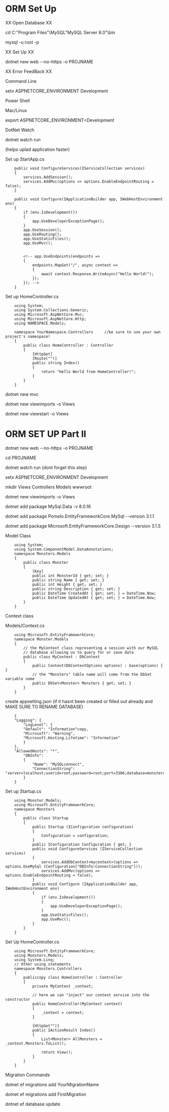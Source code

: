 # ORM Set Up

XX Open Database XX

cd C:\"Program Files"\MySQL\"MySQL Server 8.0"\bin

mysql -u root -p

XX Set Up XX

dotnet new web --no-https -o PROJNAME

XX Error FeedBack XX

Command Line

setx ASPNETCORE_ENVIRONMENT Development

Power Shell

Mac/Linux

export ASPNETCORE_ENVIRONMENT=Development

DotNet Watch

dotnet watch run

(helps uplad application faster)

Set up StartApp.cs

        public void ConfigureServices(IServiceCollection services)
        {
            services.AddSession();
            services.AddMvc(options => options.EnableEndpointRouting = false);
        }

        public void Configure(IApplicationBuilder app, IWebHostEnvironment env)
        {
            if (env.IsDevelopment())
            {
                app.UseDeveloperExceptionPage();
            }
            app.UseSession(); 
            app.UseRouting();
            app.UseStaticFiles();
            app.UseMvc();
            

            <!-- app.UseEndpoints(endpoints =>
            {
                endpoints.MapGet("/", async context =>
                {
                    await context.Response.WriteAsync("Hello World!");
                });
            }); -->
        }
        
Set up HomeController.cs

        using System;
        using System.Collections.Generic;
        using Microsoft.AspNetCore.Mvc;
        using Microsoft.AspNetCore.Http;
        using NAMESPACE.Models;

        namespace YourNamespace.Controllers     //be sure to use your own project's namespace!
        {
            public class HomeController : Controller
            {
                [HttpGet]    
                [Route("")] 
                public string Index()
                {
                    return "Hello World from HomeController!";
                }
            }
        }


dotnet new mvc

dotnet new viewimports -o Views

dotnet new viewstart -o Views

# ORM SET UP Part II

dotnet new web --no-https -o PROJNAME

cd PROJNAME

dotnet watch run    (dont forget this step)

setx ASPNETCORE_ENVIRONMENT Development

mkdir Views Controllers Models wwwroot

dotnet new viewimports -o Views

dotnet add package MySql.Data -v 8.0.16

dotnet add package Pomelo.EntityFrameworkCore.MySql --version 3.1.1

dotnet add package Microsoft.EntityFrameworkCore.Design --version 3.1.5

Model Class

        using System;
        using System.ComponentModel.DataAnnotations;
        namespace Monsters.Models
        {
            public class Monster
            {
                [Key]
                public int MonsterId { get; set; }
                public string Name { get; set; }
                public int Height { get; set; }
                public string Description { get; set; }
                public DateTime CreatedAt { get; set; } = DateTime.Now;
                public DateTime UpdatedAt { get; set; } = DateTime.Now;
            }
        }


Context class

Models/Context.cs 

        using Microsoft.EntityFrameworkCore;
        namespace Monster.Models
        { 
            // the MyContext class representing a session with our MySQL 
            // database allowing us to query for or save data
            public class MyContext : DbContext 
            { 
                public Context(DbContextOptions options) : base(options) { }
                // the "Monsters" table name will come from the DbSet variable name
                public DbSet<Monster> Monsters { get; set; }
            }
        }

create appsetting.json  (if it hasnt been created or filled out already and MAKE SURE TO RENAME DATABASE)

        {
        "Logging": {
            "LogLevel": {
            "Default": "Information"copy,
            "Microsoft": "Warning",
            "Microsoft.Hosting.Lifetime": "Information"
            }
        },
        "AllowedHosts": "*",
            "DBInfo":
            {
                "Name": "MySQLconnect",
                "ConnectionString": "server=localhost;userid=root;password=root;port=3306;database=monsterdb;SslMode=None"
            }
        }

Set up Startup.cs

        using Monster.Models;
        using Microsoft.EntityFrameworkCore;
        namespace Monsters
        {
            public class Startup
            {
                public Startup (IConfiguration configuration)
                {
                    Configuration = configuration;
                }
                public IConfiguration Configuration { get; }
                public void ConfigureServices (IServiceCollection services)
                {
                    services.AddDbContext<mycontext>(options => options.UseMySql (Configuration["DBInfo:ConnectionString"]));
                    services.AddMvc(options => options.EnableEndpointRouting = false);
                }
                public void Configure (IApplicationBuilder app, IWebHostEnvironment env)
                {
                    if (env.IsDevelopment())
                    {
                        app.UseDeveloperExceptionPage();
                    }
                    app.UseStaticFiles();
                    app.UseMvc();
                }
            }
        }

Set Up HomeController.cs

        using Microsoft.EntityFrameworkCore;
        using Monsters.Models;
        using System.Linq;
        // Other using statements
        namespace Monsters.Controllers
        {
            publiccopy class HomeController : Controller
            {
                private MyContext _context;
            
                // here we can "inject" our context service into the constructor
                public HomeController(MyContext context)
                {
                    _context = context;
                }
            
                [HttpGet"")]
                public IActionResult Index()
                {
                    List<Monster> AllMonsters = _context.Monsters.ToList();
                    
                    return View();
                }
            }
        }

Migration Commands

dotnet ef migrations add YourMigrationName

dotnet ef migrations add FirstMigration

dotnet ef database update
